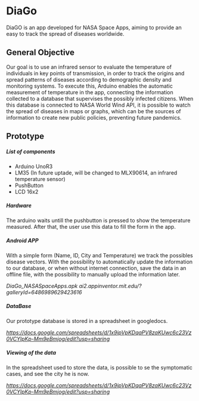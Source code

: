 # DiaGo
DiaGO is an app developed for NASA Space Apps, aiming to provide an easy to track the spread of diseases worldwide.

## General Objective
Our goal is to use an infrared sensor to evaluate the temperature of individuals in key points of transmission, in order to track the origins and spread patterns of diseases according to demographic density and monitoring systems. To execute this, Arduino enables the automatic measurement of temperature in the app, connecting the information collected to a database that supervises the possibly infected citizens. When this database is connected to NASA World Wind API, it is possible to watch the spread of diseases in maps or graphs, which can be the sources of information to create new public policies, preventing future pandemics.

## Prototype 
##### List of components 
- Arduino UnoR3
- LM35 (In future uptade, will be changed to MLX90614, an infrared temperature sensor)
- PushButton
- LCD 16x2

##### Hardware
The arduino waits untill the pushbutton is pressed to show the temperature measured. After that, the user use this data to fill the form in the app.

##### Android APP
With a simple form (Name, ID, City and Temperature) we track the possibles disease vectors. With the possibility to automatically update the information to our database, or when without internet connection, save the data in an offline file, with the possibility to manually upload the information later.

*DiaGo_NASASpaceApps.apk*
*ai2.appinventor.mit.edu/?galleryId=6486989629423616*

##### DataBase
Our prototype database is stored in a spreadsheet in googledocs. 

*https://docs.google.com/spreadsheets/d/1x9ipVpKDqaPV8zaKUwc6c23Vz0VCYlpKp-Mm9eBmjog/edit?usp=sharing*

##### Viewing of the data
In the spreadsheet used to store the data, is possible to se the symptomatic cases, and see the city he is now.

*https://docs.google.com/spreadsheets/d/1x9ipVpKDqaPV8zaKUwc6c23Vz0VCYlpKp-Mm9eBmjog/edit?usp=sharing*

